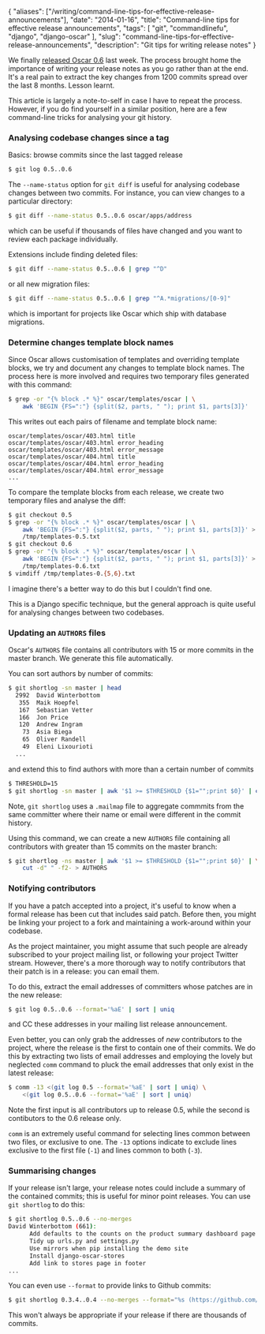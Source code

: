 {
    "aliases": ["/writing/command-line-tips-for-effective-release-announcements"],
    "date": "2014-01-16",
    "title": "Command-line tips for effective release announcements",
    "tags": [
        "git",
        "commandlinefu",
        "django",
        "django-oscar"
    ],
    "slug": "command-line-tips-for-effective-release-announcements",
    "description": "Git tips for writing release notes"
}

We finally [released Oscar
0.6](http://django-oscar.readthedocs.org/en/latest/releases/v0.6.html)
last week. The process brought home the importance of writing your
release notes as you go rather than at the end. It's a real pain to
extract the key changes from 1200 commits spread over the last 8 months.
Lesson learnt.

This article is largely a note-to-self in case I have to repeat the
process. However, if you do find yourself in a similar position, here
are a few command-line tricks for analysing your git history.

### Analysing codebase changes since a tag

Basics: browse commits since the last tagged release

``` bash
$ git log 0.5..0.6
```

The `--name-status` option for `git diff` is useful for analysing
codebase changes between two commits. For instance, you can view changes
to a particular directory:

``` bash
$ git diff --name-status 0.5..0.6 oscar/apps/address
```

which can be useful if thousands of files have changed and you want to
review each package individually.

Extensions include finding deleted files:

``` bash
$ git diff --name-status 0.5..0.6 | grep "^D"
```

or all new migration files:

``` bash
$ git diff --name-status 0.5..0.6 | grep "^A.*migrations/[0-9]"
```

which is important for projects like Oscar which ship with database
migrations.

### Determine changes template block names

Since Oscar allows customisation of templates and overriding template
blocks, we try and document any changes to template block names. The
process here is more involved and requires two temporary files generated
with this command:

``` bash
$ grep -or "{% block .* %}" oscar/templates/oscar | \
    awk 'BEGIN {FS=":"} {split($2, parts, " "); print $1, parts[3]}'
```

This writes out each pairs of filename and template block name:

```
oscar/templates/oscar/403.html title
oscar/templates/oscar/403.html error_heading
oscar/templates/oscar/403.html error_message
oscar/templates/oscar/404.html title
oscar/templates/oscar/404.html error_heading
oscar/templates/oscar/404.html error_message
...
```

To compare the template blocks from each release, we create two
temporary files and analyse the diff:

``` bash
$ git checkout 0.5
$ grep -or "{% block .* %}" oscar/templates/oscar | \
    awk 'BEGIN {FS=":"} {split($2, parts, " "); print $1, parts[3]}' >
    /tmp/templates-0.5.txt
$ git checkout 0.6
$ grep -or "{% block .* %}" oscar/templates/oscar | \
    awk 'BEGIN {FS=":"} {split($2, parts, " "); print $1, parts[3]}' >
    /tmp/templates-0.6.txt
$ vimdiff /tmp/templates-0.{5,6}.txt
```

I imagine there's a better way to do this but I couldn't find one.

<div class="admonition note">
    This is a Django specific technique, but the general approach is quite
    useful for analysing changes between two codebases.
</div>

### Updating an `AUTHORS` files

Oscar's `AUTHORS` file contains all contributors with 15 or more commits
in the master branch. We generate this file automatically.

You can sort authors by number of commits:

``` bash
$ git shortlog -sn master | head
  2992  David Winterbottom
   355  Maik Hoepfel
   167  Sebastian Vetter
   166  Jon Price
   120  Andrew Ingram
    73  Asia Biega
    65  Oliver Randell
    49  Eleni Lixourioti
  ...
```

and extend this to find authors with more than a certain number of
commits

``` bash
$ THRESHOLD=15
$ git shortlog -sn master | awk '$1 >= $THRESHOLD {$1="";print $0}' | cut -d" " -f2-
```

Note, `git shortlog` uses a `.mailmap` file to aggregate commmits from
the same committer where their name or email were different in the
commit history.

Using this command, we can create a new `AUTHORS` file containing all
contributors with greater than 15 commits on the master branch:

``` bash
$ git shortlog -ns master | awk '$1 >= $THRESHOLD {$1="";print $0}' | \
    cut -d" " -f2- > AUTHORS
```

### Notifying contributors

If you have a patch accepted into a project, it's useful to know when a
formal release has been cut that includes said patch. Before then, you
might be linking your project to a fork and maintaining a work-around
within your codebase.

As the project maintainer, you might assume that such people are already
subscribed to your project mailing list, or following your project
Twitter stream. However, there's a more thorough way to notify
contributors that their patch is in a release: you can email them.

To do this, extract the email addresses of committers whose patches are
in the new release:

``` bash
$ git log 0.5..0.6 --format='%aE' | sort | uniq
```

and CC these addresses in your mailing list release announcement.

Even better, you can only grab the addresses of *new* contributors to
the project, where the release is the first to contain one of their
commits. We do this by extracting two lists of email addresses and
employing the lovely but neglected `comm` command to pluck the email
addresses that only exist in the latest release:

``` bash
$ comm -13 <(git log 0.5 --format='%aE' | sort | uniq) \
    <(git log 0.5..0.6 --format='%aE' | sort | uniq)
```

Note the first input is all contributors up to release 0.5, while the
second is contibutors to the 0.6 release only.

`comm` is an extremely useful command for selecting lines common between
two files, or exclusive to one. The `-13` options indicate to exclude
lines exclusive to the first file (`-1`) and lines common to both
(`-3`).

### Summarising changes

If your release isn't large, your release notes could include a summary
of the contained commits; this is useful for minor point releases. You
can use `git shortlog` to do this:

``` bash
$ git shortlog 0.5..0.6 --no-merges
David Winterbottom (661):
      Add defaults to the counts on the product summary dashboard page
      Tidy up urls.py and settings.py
      Use mirrors when pip installing the demo site
      Install django-oscar-stores
      Add link to stores page in footer
...
```

You can even use `--format` to provide links to Github commits:

``` bash
$ git shortlog 0.3.4..0.4 --no-merges --format="%s (https://github.com/tangentlabs/django-oscar-stores/commit/%h)" 
```

This won't always be appropriate if your release if there are thousands
of commits.
